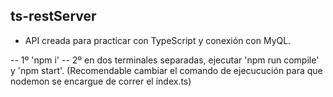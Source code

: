 ## ts-restServer

- API creada para practicar con TypeScript y conexión con MyQL.

-- 1º 'npm i'
-- 2º en dos terminales separadas, ejecutar 'npm run compile' y 'npm start'. (Recomendable cambiar el comando de ejecucución para que nodemon se encargue de correr el index.ts)